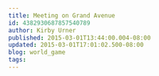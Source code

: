 ```yaml
---
title: Meeting on Grand Avenue
id: 4382930687857540789
author: Kirby Urner
published: 2015-03-01T13:44:00.004-08:00
updated: 2015-03-01T17:01:02.500-08:00
blog: world_game
tags: 
---
```


